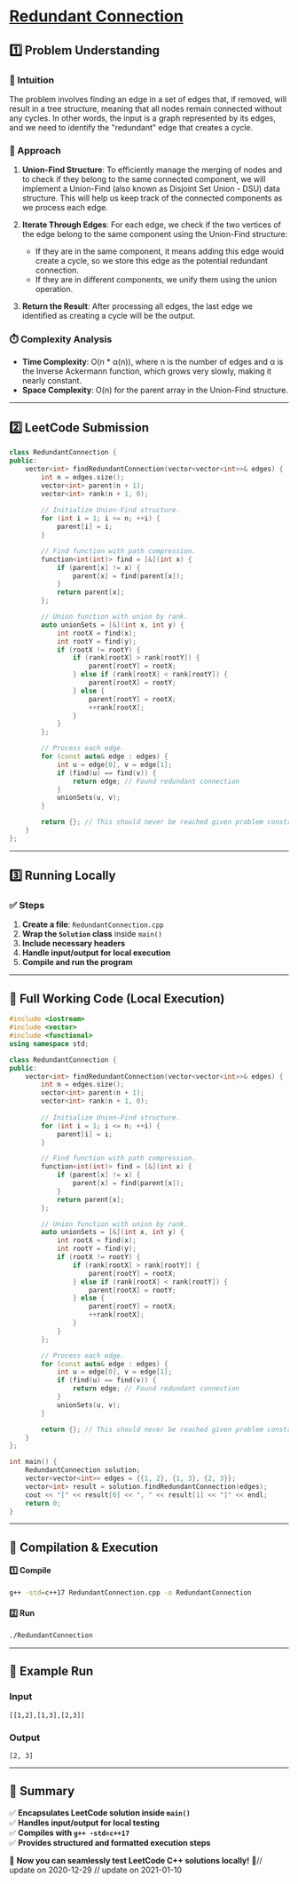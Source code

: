 # **[Redundant Connection](https://leetcode.com/problems/redundant-connection/description/)**  

## **1️⃣ Problem Understanding**  
### **📌 Intuition**  
The problem involves finding an edge in a set of edges that, if removed, will result in a tree structure, meaning that all nodes remain connected without any cycles. In other words, the input is a graph represented by its edges, and we need to identify the "redundant" edge that creates a cycle.

### **🚀 Approach**  
1. **Union-Find Structure**: To efficiently manage the merging of nodes and to check if they belong to the same connected component, we will implement a Union-Find (also known as Disjoint Set Union - DSU) data structure. This will help us keep track of the connected components as we process each edge.
  
2. **Iterate Through Edges**: For each edge, we check if the two vertices of the edge belong to the same component using the Union-Find structure:
   - If they are in the same component, it means adding this edge would create a cycle, so we store this edge as the potential redundant connection.
   - If they are in different components, we unify them using the union operation.

3. **Return the Result**: After processing all edges, the last edge we identified as creating a cycle will be the output.

### **⏱️ Complexity Analysis**  
- **Time Complexity**: O(n * α(n)), where n is the number of edges and α is the Inverse Ackermann function, which grows very slowly, making it nearly constant.
- **Space Complexity**: O(n) for the parent array in the Union-Find structure.

---  

## **2️⃣ LeetCode Submission**  
```cpp
class RedundantConnection {
public:
    vector<int> findRedundantConnection(vector<vector<int>>& edges) {
        int n = edges.size();
        vector<int> parent(n + 1);
        vector<int> rank(n + 1, 0);
        
        // Initialize Union-Find structure.
        for (int i = 1; i <= n; ++i) {
            parent[i] = i;
        }

        // Find function with path compression.
        function<int(int)> find = [&](int x) {
            if (parent[x] != x) {
                parent[x] = find(parent[x]);
            }
            return parent[x];
        };

        // Union function with union by rank.
        auto unionSets = [&](int x, int y) {
            int rootX = find(x);
            int rootY = find(y);
            if (rootX != rootY) {
                if (rank[rootX] > rank[rootY]) {
                    parent[rootY] = rootX;
                } else if (rank[rootX] < rank[rootY]) {
                    parent[rootX] = rootY;
                } else {
                    parent[rootY] = rootX;
                    ++rank[rootX];
                }
            }
        };

        // Process each edge.
        for (const auto& edge : edges) {
            int u = edge[0], v = edge[1];
            if (find(u) == find(v)) {
                return edge; // Found redundant connection
            }
            unionSets(u, v);
        }

        return {}; // This should never be reached given problem constraints.
    }
};
```  

---  

## **3️⃣ Running Locally**  
### **✅ Steps**  
1. **Create a file**: `RedundantConnection.cpp`  
2. **Wrap the `Solution` class** inside `main()`  
3. **Include necessary headers**  
4. **Handle input/output for local execution**  
5. **Compile and run the program**  

---  

## **📝 Full Working Code (Local Execution)**  
```cpp
#include <iostream>
#include <vector>
#include <functional>
using namespace std;

class RedundantConnection {
public:
    vector<int> findRedundantConnection(vector<vector<int>>& edges) {
        int n = edges.size();
        vector<int> parent(n + 1);
        vector<int> rank(n + 1, 0);
        
        // Initialize Union-Find structure.
        for (int i = 1; i <= n; ++i) {
            parent[i] = i;
        }

        // Find function with path compression.
        function<int(int)> find = [&](int x) {
            if (parent[x] != x) {
                parent[x] = find(parent[x]);
            }
            return parent[x];
        };

        // Union function with union by rank.
        auto unionSets = [&](int x, int y) {
            int rootX = find(x);
            int rootY = find(y);
            if (rootX != rootY) {
                if (rank[rootX] > rank[rootY]) {
                    parent[rootY] = rootX;
                } else if (rank[rootX] < rank[rootY]) {
                    parent[rootX] = rootY;
                } else {
                    parent[rootY] = rootX;
                    ++rank[rootX];
                }
            }
        };

        // Process each edge.
        for (const auto& edge : edges) {
            int u = edge[0], v = edge[1];
            if (find(u) == find(v)) {
                return edge; // Found redundant connection
            }
            unionSets(u, v);
        }

        return {}; // This should never be reached given problem constraints.
    }
};

int main() {
    RedundantConnection solution;
    vector<vector<int>> edges = {{1, 2}, {1, 3}, {2, 3}};
    vector<int> result = solution.findRedundantConnection(edges);
    cout << "[" << result[0] << ", " << result[1] << "]" << endl;
    return 0;
}
```  

---  

## **🔧 Compilation & Execution**  
#### **1️⃣ Compile**  
```bash
g++ -std=c++17 RedundantConnection.cpp -o RedundantConnection
```  

#### **2️⃣ Run**  
```bash
./RedundantConnection
```  

---  

## **🎯 Example Run**  
### **Input**  
```
[[1,2],[1,3],[2,3]]
```  
### **Output**  
```
[2, 3]
```  

---  

## **📌 Summary**  
✅ **Encapsulates LeetCode solution inside `main()`**  
✅ **Handles input/output for local testing**  
✅ **Compiles with `g++ -std=c++17`**  
✅ **Provides structured and formatted execution steps**  

🚀 **Now you can seamlessly test LeetCode C++ solutions locally!** 🚀// update on 2020-12-29
// update on 2021-01-10
